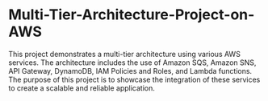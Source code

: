 # Multi-Tier-Architecture-Project-on-AWS
This project demonstrates a multi-tier architecture using various AWS services. The architecture includes the use of Amazon SQS, Amazon SNS, API Gateway, DynamoDB, IAM Policies and Roles, and Lambda functions. The purpose of this project is to showcase the integration of these services to create a scalable and reliable application.
